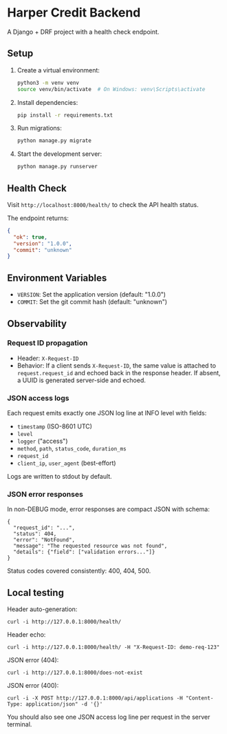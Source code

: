 # Harper Credit Backend

A Django + DRF project with a health check endpoint.

## Setup

1. Create a virtual environment:
   ```bash
   python3 -m venv venv
   source venv/bin/activate  # On Windows: venv\Scripts\activate
   ```

2. Install dependencies:
   ```bash
   pip install -r requirements.txt
   ```

3. Run migrations:
   ```bash
   python manage.py migrate
   ```

4. Start the development server:
   ```bash
   python manage.py runserver
   ```

## Health Check

Visit `http://localhost:8000/health/` to check the API health status.

The endpoint returns:
```json
{
  "ok": true,
  "version": "1.0.0",
  "commit": "unknown"
}
```

## Environment Variables

- `VERSION`: Set the application version (default: "1.0.0")
- `COMMIT`: Set the git commit hash (default: "unknown")

## Observability

### Request ID propagation

- Header: `X-Request-ID`
- Behavior: If a client sends `X-Request-ID`, the same value is attached to `request.request_id` and echoed back in the response header. If absent, a UUID is generated server-side and echoed.

### JSON access logs

Each request emits exactly one JSON log line at INFO level with fields:

- `timestamp` (ISO-8601 UTC)
- `level`
- `logger` ("access")
- `method`, `path`, `status_code`, `duration_ms`
- `request_id`
- `client_ip`, `user_agent` (best-effort)

Logs are written to stdout by default.

### JSON error responses

In non-DEBUG mode, error responses are compact JSON with schema:

```
{
  "request_id": "...",
  "status": 404,
  "error": "NotFound",
  "message": "The requested resource was not found",
  "details": {"field": ["validation errors..."]}
}
```

Status codes covered consistently: 400, 404, 500.

## Local testing

Header auto-generation:

```
curl -i http://127.0.0.1:8000/health/
```

Header echo:

```
curl -i http://127.0.0.1:8000/health/ -H "X-Request-ID: demo-req-123"
```

JSON error (404):

```
curl -i http://127.0.0.1:8000/does-not-exist
```

JSON error (400):

```
curl -i -X POST http://127.0.0.1:8000/api/applications -H "Content-Type: application/json" -d '{}'
```

You should also see one JSON access log line per request in the server terminal.
